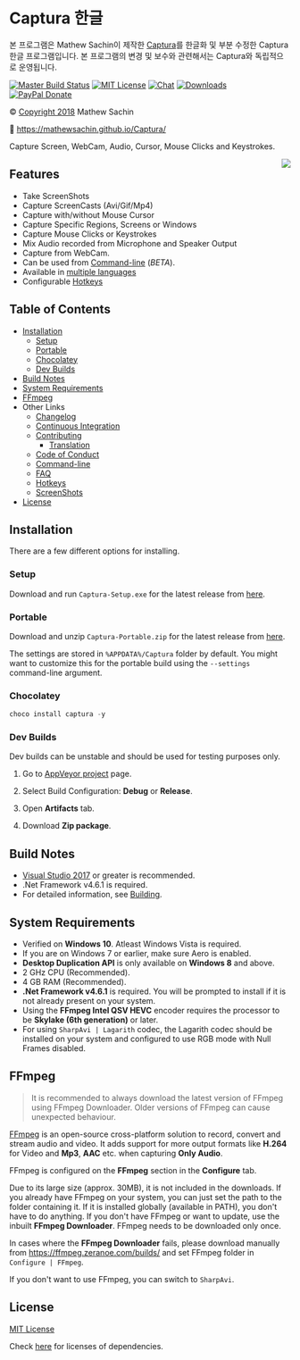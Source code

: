 # Captura 한글

본 프로그램은 Mathew Sachin이 제작한 <a href="https://mathewsachin.github.io/Captura">Captura</a>를 한글화 및 부분 수정한 Captura 한글 프로그램입니다.
본 프로그램의 변경 및 보수와 관련해서는 Captura와 독립적으로 운영됩니다.


[![Master Build Status](https://img.shields.io/appveyor/ci/MathewSachin/Captura/master.svg?style=flat-square)](https://ci.appveyor.com/project/MathewSachin/Captura)
[![MIT License](https://img.shields.io/badge/license-MIT-blue.svg?style=flat-square)](LICENSE.md)
[![Chat](https://img.shields.io/badge/chat-on_gitter-yellow.svg?style=flat-square)](https://gitter.im/MathewSachin/Captura)
[![Downloads](https://img.shields.io/github/downloads/MathewSachin/Captura/total.svg?style=flat-square)](https://mathewsachin.github.io/Captura/download)
[![PayPal Donate](https://img.shields.io/badge/donate-PayPal-orange.svg?style=flat-square)](https://mathewsachin.github.io/Captura/donate)

&copy; [Copyright 2018](LICENSE.md) Mathew Sachin

:link: <https://mathewsachin.github.io/Captura/>

Capture Screen, WebCam, Audio, Cursor, Mouse Clicks and Keystrokes.

<a href="https://mathewsachin.github.io/Captura/screenshots"><img src="https://mathewsachin.github.io/Captura/assets/ScreenShots/Home.png" align="right"></a>

## Features

- Take ScreenShots
- Capture ScreenCasts (Avi/Gif/Mp4)
- Capture with/without Mouse Cursor
- Capture Specific Regions, Screens or Windows
- Capture Mouse Clicks or Keystrokes
- Mix Audio recorded from Microphone and Speaker Output
- Capture from WebCam.
- Can be used from [Command-line](https://mathewsachin.github.io/Captura/cmdline) (*BETA*).
- Available in [multiple languages](https://mathewsachin.github.io/Captura/translation)
- Configurable [Hotkeys](https://mathewsachin.github.io/Captura/hotkeys)

## Table of Contents

- [Installation](#installation)
  - [Setup](#setup)
  - [Portable](#portable)
  - [Chocolatey](#chocolatey)
  - [Dev Builds](#dev-builds)
- [Build Notes](#build-notes)
- [System Requirements](#system-requirements)
- [FFmpeg](#ffmpeg)
- Other Links
  - [Changelog](https://mathewsachin.github.io/Captura/changelog)
  - [Continuous Integration](https://mathewsachin.github.io/Captura/ci)
  - [Contributing](https://mathewsachin.github.io/Captura/contributing)
    - [Translation](https://mathewsachin.github.io/Captura/translation)
  - [Code of Conduct](https://mathewsachin.github.io/Captura/code_of_conduct)
  - [Command-line](https://mathewsachin.github.io/Captura/cmdline)
  - [FAQ](https://mathewsachin.github.io/Captura/faq)
  - [Hotkeys](https://mathewsachin.github.io/Captura/hotkeys)
  - [ScreenShots](https://mathewsachin.github.io/Captura/screenshots)
- [License](#license)

## Installation

There are a few different options for installing.

[latest]: https://github.com/MathewSachin/Captura/releases/latest

### Setup

Download and run `Captura-Setup.exe` for the latest release from [here][latest].

### Portable

Download and unzip `Captura-Portable.zip` for the latest release from [here][latest].

The settings are stored in `%APPDATA%/Captura` folder by default. You might want to customize this for the portable build using the `--settings` command-line argument.

### Chocolatey

```powershell
choco install captura -y
```

### Dev Builds

Dev builds can be unstable and should be used for testing purposes only.

1. Go to [AppVeyor project](https://ci.appveyor.com/project/MathewSachin/Captura) page.

2. Select Build Configuration: **Debug** or **Release**.

3. Open **Artifacts** tab.

4. Download **Zip package**.

## Build Notes

- [Visual Studio 2017](https://visualstudio.com) or greater is recommended.
- .Net Framework v4.6.1 is required.
- For detailed information, see [Building](https://mathewsachin.github.io/Captura/build).

## System Requirements

- Verified on **Windows 10**. Atleast Windows Vista is required.
- If you are on Windows 7 or earlier, make sure Aero is enabled.
- **Desktop Duplication API** is only available on **Windows 8** and above.
- 2 GHz CPU (Recommended).
- 4 GB RAM (Recommended).
- **.Net Framework v4.6.1** is required. You will be prompted to install if it is not already present on your system.
- Using the **FFmpeg Intel QSV HEVC** encoder requires the processor to be **Skylake (6th generation)** or later.
- For using `SharpAvi | Lagarith` codec, the Lagarith codec should be installed on your system and configured to use RGB mode with Null Frames disabled.

## FFmpeg

> It is recommended to always download the latest version of FFmpeg using FFmpeg Downloader. Older versions of FFmpeg can cause unexpected behaviour.

[FFmpeg](http://ffmpeg.org/) is an open-source cross-platform solution to record, convert and stream audio and video.
It adds support for more output formats like **H.264** for Video and **Mp3**, **AAC** etc. when capturing **Only Audio**.

FFmpeg is configured on the **FFmpeg** section in the **Configure** tab.

Due to its large size (approx. 30MB), it is not included in the downloads.
If you already have FFmpeg on your system, you can just set the path to the folder containing it.
If it is installed globally (available in PATH), you don't have to do anything.
If you don't have FFmpeg or want to update, use the inbuilt **FFmpeg Downloader**.
FFmpeg needs to be downloaded only once.

In cases where the **FFmpeg Downloader** fails, please download manually from <https://ffmpeg.zeranoe.com/builds/> and set FFmpeg folder in `Configure | FFmpeg`.

If you don't want to use FFmpeg, you can switch to `SharpAvi`.

## License

[MIT License](LICENSE.md)

Check [here](licenses/) for licenses of dependencies.
